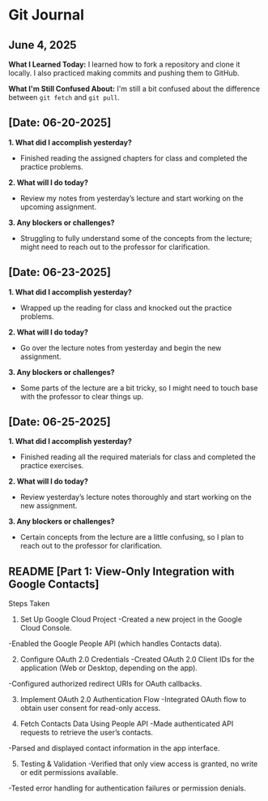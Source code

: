 # Git Journal

## June 4, 2025

**What I Learned Today:**
I learned how to fork a repository and clone it locally. I also practiced making commits and pushing them to GitHub.

**What I'm Still Confused About:**
I'm still a bit confused about the difference between `git fetch` and `git pull`.

## [Date: 06-20-2025]

**1. What did I accomplish yesterday?**
- Finished reading the assigned chapters for class and completed the practice problems.

**2. What will I do today?**
- Review my notes from yesterday’s lecture and start working on the upcoming assignment.

**3. Any blockers or challenges?**
- Struggling to fully understand some of the concepts from the lecture; might need to reach out to the professor for clarification.

## [Date: 06-23-2025]

**1. What did I accomplish yesterday?**
- Wrapped up the reading for class and knocked out the practice problems.

**2. What will I do today?**
- Go over the lecture notes from yesterday and begin the new assignment.

**3. Any blockers or challenges?**
- Some parts of the lecture are a bit tricky, so I might need to touch base with the professor to clear things up.

## [Date: 06-25-2025]

**1. What did I accomplish yesterday?**
- Finished reading all the required materials for class and completed the practice exercises.

**2. What will I do today?**
- Review yesterday’s lecture notes thoroughly and start working on the new assignment.

**3. Any blockers or challenges?**
- Certain concepts from the lecture are a little confusing, so I plan to reach out to the professor for clarification.

## README [Part 1: View-Only Integration with Google Contacts]
Steps Taken

1. Set Up Google Cloud Project
-Created a new project in the Google Cloud Console.

-Enabled the Google People API (which handles Contacts data).

2. Configure OAuth 2.0 Credentials
-Created OAuth 2.0 Client IDs for the application (Web or Desktop, depending on the app).

-Configured authorized redirect URIs for OAuth callbacks.

3. Implement OAuth 2.0 Authentication Flow
-Integrated OAuth flow to obtain user consent for read-only access.


4. Fetch Contacts Data Using People API
-Made authenticated API requests to retrieve the user’s contacts.

-Parsed and displayed contact information in the app interface.

5. Testing & Validation
-Verified that only view access is granted, no write or edit permissions available.

-Tested error handling for authentication failures or permission denials.
